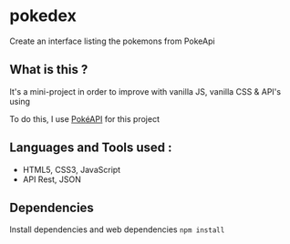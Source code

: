 # pokedex
Create an interface listing the pokemons from PokeApi 

## What is this ?
It's a mini-project in order to improve with vanilla JS, vanilla CSS & API's using

To do this, I use [PokéAPI](https://pokeapi.co/ "Go to the Pokeapi's website") for this project

## Languages and Tools used :
* HTML5, CSS3, JavaScript
* API Rest, JSON

## Dependencies 
Install dependencies and web dependencies `npm install`
